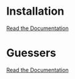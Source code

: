 Installation
============
[Read the Documentation](https://github.com/lunetics/TimezoneBundle/blob/master/Resources/doc/installation.md)

Guessers
============
[Read the Documentation](https://github.com/lunetics/TimezoneBundle/blob/master/Resources/doc/guesser.md)